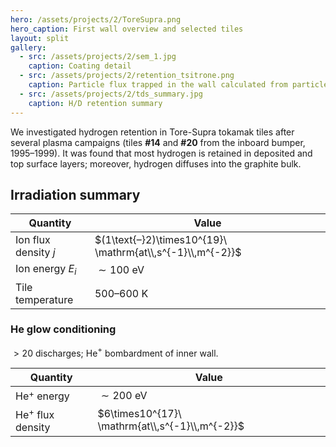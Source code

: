 ```yaml
---
hero: /assets/projects/2/ToreSupra.png
hero_caption: First wall overview and selected tiles
layout: split
gallery:
  - src: /assets/projects/2/sem_1.jpg
    caption: Coating detail
  - src: /assets/projects/2/retention_tsitrone.png
    caption: Particle flux trapped in the wall calculated from particle balance
  - src: /assets/projects/2/tds_summary.jpg
    caption: H/D retention summary
---
```


We investigated hydrogen retention in Tore-Supra tokamak tiles after several plasma campaigns (tiles **#14** and **#20** from the inboard bumper, 1995–1999). It was found that most hydrogen is retained in deposited and top surface layers; moreover, hydrogen diffuses into the graphite bulk. <!--more-->

## Irradiation summary

| Quantity | Value |
|---|---|
| Ion flux density $j$  | $(1\text{–}2)\times10^{19}\ \mathrm{at\\,s^{-1}\\,m^{-2}}$ |
| Ion energy $E_i$      | $\sim 100\ \mathrm{eV}$                                    |
| Tile temperature      | $500\text{–}600\ \mathrm{K}$                               |
### He glow conditioning
$> 20$ discharges; He$^{+}$ bombardment of inner wall.

| Quantity | Value |
|---|---|
| He$^{+}$ energy       | $\sim 200\ \mathrm{eV}$                                    |
| He$^{+}$ flux density | $6\times10^{17}\ \mathrm{at\\,s^{-1}\\,m^{-2}}$            |


<!-- ![Optical micrograph](/assets/projects/2/optical.jpg "Optical micrograph of the surface") -->
